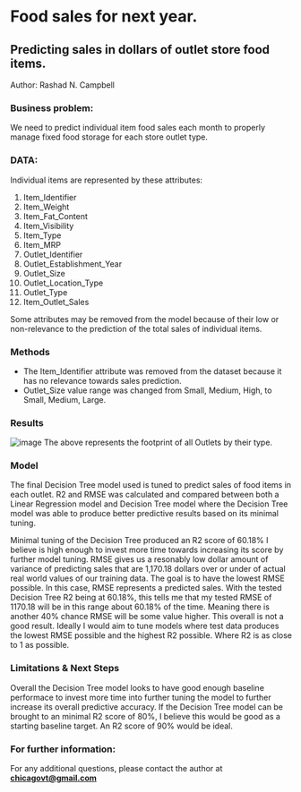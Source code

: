 # Food sales for next year.
## Predicting sales in dollars of outlet store food items.
Author:  Rashad N. Campbell

### Business problem:
We need to predict individual item food sales each month to properly manage fixed food storage for each store outlet type.

### DATA:
Individual items are represented by these attributes:
 1)   Item_Identifier
 2)   Item_Weight
 3)   Item_Fat_Content
 4)   Item_Visibility
 5)   Item_Type
 6)   Item_MRP
 7)   Outlet_Identifier
 8)   Outlet_Establishment_Year 
 9)   Outlet_Size
 10)   Outlet_Location_Type
 11)  Outlet_Type 
 12)  Item_Outlet_Sales 

Some attributes may be removed from the model because of their low or non-relevance to the prediction of the total sales of individual items.

### Methods
*  The Item_Identifier attribute was removed from the dataset because it has no relevance towards sales prediction.
*  Outlet_Size value range was changed from Small, Medium, High, to Small, Medium, Large.

### Results
![image](https://user-images.githubusercontent.com/123280849/225897471-df06e5c5-e546-4040-9808-04ddb48cd520.png)
The above represents the footprint of all Outlets by their type.

### Model
The final Decision Tree model used is tuned to predict sales of food items in each outlet.  R2 and RMSE was calculated and compared between both a Linear Regression model and Decision Tree model where the Decision Tree model was able to produce better predictive results based on its minimal tuning.

Minimal tuning of the Decision Tree produced an R2 score of 60.18% I believe is high enough to invest more time towards increasing its score by further model tuning.  RMSE gives us a resonably low dollar amount of variance of predicting sales that are 1,170.18 dollars over or under of actual real world values of our training data.  The goal is to have the lowest RMSE possible. In this case, RMSE represents a predicted sales. With the tested Decision Tree R2 being at 60.18%, this tells me that my tested RMSE of 1170.18 will be in this range about 60.18% of the time. Meaning there is another 40% chance RMSE will be some value higher. This overall is not a good result. Ideally I would aim to tune models where test data produces the lowest RMSE possible and the highest R2 possible. Where R2 is as close to 1 as possible.

### Limitations & Next Steps
Overall the Decision Tree model looks to have good enough baseline performace to invest more time into further tuning the model to further increase its overall predictive accuracy.  If the Decision Tree model can be brought to an minimal R2 score of 80%, I believe this would be good as a starting baseline target.  An R2 score of 90% would be ideal.

### For further information:
For any additional questions, please contact the author at **chicagovt@gmail.com**
